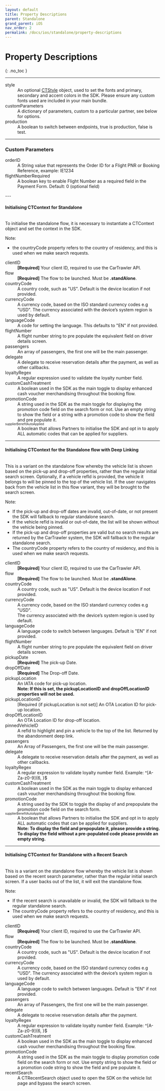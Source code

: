 ```yaml
---
layout: default
title: Property Descriptions
parent: Standalone
grand_parent: iOS
nav_order: 2
permalink: /docs/ios/standalone/property-descriptions
---
```


# Property Descriptions

{: .no_toc }

---

<dl>
<dt>style</dt><dd>An optional <a href="/docs/ios/customisation/themes#creating-a-ctstyle">CTStyle</a> object, used to set the fonts and primary, secondary and accent colors in the SDK. Please ensure any custom fonts used are included in your main bundle.</dd>
<dt>customParameters</dt><dd>A dictionary of parameters, custom to a particular partner, see below for options.</dd>
<dt>production</dt><dd>A boolean to switch between endpoints, true is production, false is test.</dd>
</dl>

---
### Custom Parameters

<dl>
  <dt>orderID</dt>
  <dd>A String value that represents the Order ID for a Flight PNR or Booking Reference, example: IE1234</dd>
  <dt>flightNumberRequired</dt>
  <dd>A boolean key to enable Flight Number as a required field in the Payment Form. Default: 0 (optional field)</dd>
</dl>
---

#### Initialising CTContext for Standalone 
<br />
To initialise the standalone flow, it is necessary to instantiate a CTContext object and set the context in the SDK.

Note: 
* the countryCode property refers to the country of residency, and this is used when we make search requests.

<dl>
  <dt>clientID</dt><dd><b>[Required]</b> Your client ID, required to use the CarTrawler API.</dd>
  <dt>flow</dt><dd><b>[Required]</b> The flow to be launched. Must be <b>.standAlone</b>.</dd>
  <dt>countryCode</dt><dd> A country code, such as "US". Default is the device location if not provided.</dd>
  <dt>currencyCode</dt><dd> A currency code, based on the ISO standard currency codes e.g "USD". The currency associated with the device’s system region is used by default.</dd>
  <dt>languageCode</dt><dd> A code for setting the language. This defaults to "EN" if not provided.</dd>
  <dt>flightNumber</dt><dd> A flight number string to pre populate the equivalent field on driver details screen.</dd>
  <dt>passengers</dt><dd> An array of passengers, the first one will be the main passenger.</dd>
  <dt>delegate</dt><dd> A delegate to receive reservation details after the payment, as well as other callbacks.</dd>
  <dt>loyaltyRegex</dt><dd> A regular expression used to validate the loyalty number field.</dd>
  <dt>customCashTreatment</dt><dd> A boolean used in the SDK as the main toggle to display enhanced cash voucher merchandising throughout the booking flow.</dd>
  <dt>promotionCode</dt><dd> A string used in the SDK as the main toggle for displaying the promotion code field on the search form or not. Use an empty string to show the field or a string with a promotion code to show the field and pre populate it.</dd>
  <dt><span style="font-size:0.7em">supplierBenefitAutoApplied</span></dt><dd>A boolean that allows Partners to initialise the SDK and opt in to apply ALL automatic codes that can be applied for suppliers.</dd>
</dl>

---
#### Initialising CTContext for the Standalone flow with Deep Linking
<br />
This is a variant on the standalone flow whereby the vehicle list is shown based on the pick-up and drop-off properties, rather than the regular initial search screen.
Optionally, if a vehicle refId is provided, the vehicle it belongs to will be pinned to the top of the vehicle list.
If the user navigates back from the vehicle list in this flow variant, they will be brought to the search screen.

Note:
* If the pick-up and drop-off dates are invalid, out-of-date, or not present the SDK will fallback to regular standalone search.
* If the vehicle refId is invalid or out-of-date, the list will be shown without the vehicle being pinned.
* If the pick-up and drop-off properties are valid but no search results are returned by the CarTrawler system, the SDK will fallback to the regular standalone search.
* The countryCode property refers to the country of residency, and this is used when we make search requests.

<dl>
  <dt>clientID</dt><dd><b>[Required]</b> Your client ID, required to use the CarTrawler API.</dd>
  <dt>flow</dt><dd><b>[Required]</b> The flow to be launched. Must be <b>.standAlone</b>.</dd>
  <dt>countryCode</dt><dd> A country code, such as "US". Default is the device location if not provided.</dd>
  <dt>currencyCode</dt><dd> A currency code, based on the ISO standard currency codes e.g "USD".</dd>
  <dd>The currency associated with the device’s system region is used by default.</dd>
  <dt>languageCode</dt><dd> A language code to switch between languages. Default is "EN" if not provided.</dd>
  <dt>flightNumber</dt><dd> A flight number string to pre populate the equivalent field on driver details screen.</dd>
  <dt>pickupDate</dt><dd><b>[Required]</b> The pick-up Date.</dd>
  <dt>dropOffDate</dt><dd><b>[Required]</b> The Drop-off Date.</dd>
  <dt>pickupLocation</dt><dd> An IATA code for pick-up location.</dd>
  <dd><b>Note: If this is set, the pickupLocationID and dropOffLocationID properties will not be used.</b></dd>
  <dt>pickupLocationID</dt><dd>[Required (if pickupLocation is not set)]</b> An OTA Location ID for pick-up location.</dd>
  <dt>dropOffLocationID</dt><dd> An OTA Location ID for drop-off location.</dd>
  <dt>pinnedVehicleID</dt><dd> A refId to highlight and pin a vehicle to the top of the list. Returned by the abandonment deep link.</dd>
  <dt>passengers</dt><dd> An Array of Passengers, the first one will be the main passenger.</dd>
  <dt>delegate</dt><dd> A delegate to receive reservation details after the payment, as well as other callbacks.</dd>
  <dt>loyaltyRegex</dt><dd> A regular expression to validate loyalty number field. Example: ^[A-Za-z0-9]{6, }$</dd>
  <dt>customCashTreatment</dt><dd> A boolean used in the SDK as the main toggle to display enhanced cash voucher merchandising throughout the booking flow.</dd>
  <dt>promotionCode</dt><dd> A string used by the SDK to toggle the display of and prepopulate the promotion code field on the search form.</dd>
  <dt><span style="font-size:0.7em">supplierBenefitAutoApplied</span></dt><dd>A boolean that allows Partners to initialise the SDK and opt in to apply ALL automatic codes that can be applied for suppliers.</dd>
  <dd><b>Note: To display the field and prepopulate it, please provide a string. To display the field without a pre-populated code please provide an empty string.</b></dd>
</dl>


---
#### Initialising CTContext for Standalone with a Recent Search
<br />
This is a variant on the standalone flow whereby the vehicle list is shown based on the recent search parameter, rather than the regular initial search screen.
If a user backs out of the list, it will exit the standalone flow.

Note: 
* If the recent search is unavailable or invalid, the SDK will fallback to the regular standalone search.
* The countryCode property refers to the country of residency, and this is used when we make search requests.

<dl>
  <dt>clientID</dt><dd><b>[Required]</b> Your client ID, required to use the CarTrawler API.</dd>
  <dt>flow</dt><dd><b>[Required]</b> The flow to be launched. Must be <b>.standAlone</b>.</dd>
  <dt>countryCode</dt><dd> A country code, such as "US". Default is the device location if not provided.</dd>
  <dt>currencyCode</dt><dd> A currency code, based on the ISO standard currency codes e.g "USD". The currency associated with the device’s system region is used by default.</dd>
  <dt>languageCode</dt><dd> A language code to switch between languages. Default is "EN" if not provided.</dd>
  <dt>passengers</dt><dd> An array of Passengers, the first one will be the main passenger.</dd>
  <dt>delegate</dt><dd> A delegate to receive reservation details after the payment.</dd>
  <dt>loyaltyRegex</dt><dd> A regular expression to validate loyalty number field. Example: ^[A-Za-z0-9]{6, }$</dd>
  <dt>customCashTreatment</dt><dd> A boolean used in the SDK as the main toggle to display enhanced cash voucher merchandising throughout the booking flow.</dd>
  <dt>promotionCode</dt><dd> A string used in the SDK as the main toggle to display promotion code field on the search form or not. Use empty string to show the field or a promotion code string to show the field and pre populate it.</dd>
  <dt>recentSearch</dt><dd> A CTRecentSearch object used to open the SDK on the vehicle list page and bypass the search screen.</dd>
</dl>
